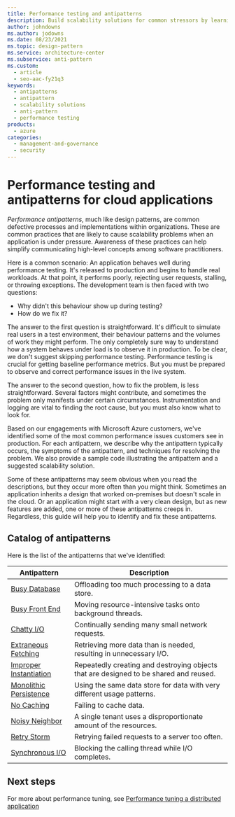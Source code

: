 ```yaml
---
title: Performance testing and antipatterns
description: Build scalability solutions for common stressors by learning about performance antipatterns. These are common practices that are likely to cause scalability problems when an application is under pressure.
author: johndowns
ms.author: jodowns
ms.date: 08/23/2021
ms.topic: design-pattern
ms.service: architecture-center
ms.subservice: anti-pattern
ms.custom:
  - article
  - seo-aac-fy21q3
keywords:
  - antipatterns
  - antipattern
  - scalability solutions
  - anti-pattern
  - performance testing
products:
  - azure
categories:
  - management-and-governance
  - security
---
```


# Performance testing and antipatterns for cloud applications

*Performance antipatterns*, much like design patterns, are common defective processes and implementations within organizations. These are common practices that are likely to cause scalability problems when an application is under pressure. Awareness of these practices can help simplify communicating high-level concepts among software practitioners.

Here is a common scenario: An application behaves well during performance testing. It's released to production and begins to handle real workloads. At that point, it performs poorly, rejecting user requests, stalling, or throwing exceptions. The development team is then faced with two questions:

- Why didn't this behaviour show up during testing?
- How do we fix it?

The answer to the first question is straightforward. It's difficult to simulate real users in a test environment, their behaviour patterns and the volumes of work they might perform. The only completely sure way to understand how a system behaves under load is to observe it in production. To be clear, we don't suggest skipping performance testing. Performance testing is crucial for getting baseline performance metrics. But you must be prepared to observe and correct performance issues in the live system.

The answer to the second question, how to fix the problem, is less straightforward. Several factors might contribute, and sometimes the problem only manifests under certain circumstances. Instrumentation and logging are vital to finding the root cause, but you must also know what to look for.

Based on our engagements with Microsoft Azure customers, we've identified some of the most common performance issues customers see in production. For each antipattern, we describe why the antipattern typically occurs, the symptoms of the antipattern, and techniques for resolving the problem. We also provide a sample code illustrating the antipattern and a suggested scalability solution.

Some of these antipatterns may seem obvious when you read the descriptions, but they occur more often than you might think. Sometimes an application inherits a design that worked on-premises but doesn't scale in the cloud. Or an application might start with a very clean design, but as new features are added, one or more of these antipatterns creeps in. Regardless, this guide will help you to identify and fix these antipatterns.

## Catalog of antipatterns

Here is the list of the antipatterns that we've identified:

| Antipattern | Description |
|-------------|-------------|
| [Busy Database][BusyDatabase] | Offloading too much processing to a data store. |
| [Busy Front End][BusyFrontEnd] | Moving resource-intensive tasks onto background threads. |
| [Chatty I/O][ChattyIO] | Continually sending many small network requests. |
| [Extraneous Fetching][ExtraneousFetching] | Retrieving more data than is needed, resulting in unnecessary I/O. |
| [Improper Instantiation][ImproperInstantiation] | Repeatedly creating and destroying objects that are designed to be shared and reused. |
| [Monolithic Persistence][MonolithicPersistence] | Using the same data store for data with very different usage patterns. |
| [No Caching][NoCaching] | Failing to cache data. |
| [Noisy Neighbor][NoisyNeighbor] | A single tenant uses a disproportionate amount of the resources. |
| [Retry Storm][RetryStorm] | Retrying failed requests to a server too often. |
| [Synchronous I/O][SynchronousIO] | Blocking the calling thread while I/O completes. |

## Next steps

For more about performance tuning, see [Performance tuning a distributed application](../performance/index.md)

<!-- links -->

[BusyDatabase]: ./busy-database/index.md
[BusyFrontEnd]: ./busy-front-end/index.md
[ChattyIO]: ./chatty-io/index.md
[ExtraneousFetching]: ./extraneous-fetching/index.md
[ImproperInstantiation]: ./improper-instantiation/index.md
[MonolithicPersistence]: ./monolithic-persistence/index.md
[NoCaching]: ./no-caching/index.md
[NoisyNeighbor]: ./noisy-neighbor/noisy-neighbor.yml
[RetryStorm]: ./retry-storm/index.md
[SynchronousIO]: ./synchronous-io/index.md

